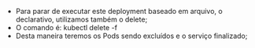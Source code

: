 * Para parar de executar este deployment baseado em arquivo, o declarativo, utilizamos também o delete;
* O comando é: kubectl delete -f
* Desta maneira teremos os Pods sendo excluídos e o serviço finalizado;
